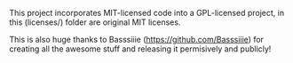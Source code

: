 This project incorporates MIT-licensed code into a GPL-licensed project,
in this (licenses/) folder are original MIT licenses.

This is also huge thanks to Basssiiie (https://github.com/Basssiiie)
for creating all the awesome stuff and releasing it permisively and publicly!